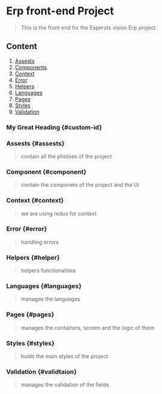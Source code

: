 # Erp front-end Project 


> This is the front end for the Expersts vision Erp project

## Content 

1. [Assests](#assests) 
2. [Components](#component) 
3. [Context](#context) 
3. [Error](#error) 
3. [Helpers](#helpers) 
3. [Languages](#languages) 
3. [Pages](#pages) 
3. [Styles](#styles) 
3. [Validation](#validtaion) 


### My Great Heading {#custom-id}


### Assests {#assests}
> contain all the photoes of the project
### Component {#component}
> contain the componets of the project and the Ui
### Context {#context}
> we are using redux for context
### Error {#error}
> handling errors
### Helpers {#helper}
> helpers functionalities
### Languages {#languages}
> manages the languages 
### Pages {#pages}
> manages the containers, screen and the logic of them
### Styles {#styles}
> holds the main styles of the project
### Validation {#validtaion}
> manages the validation of the fields 


